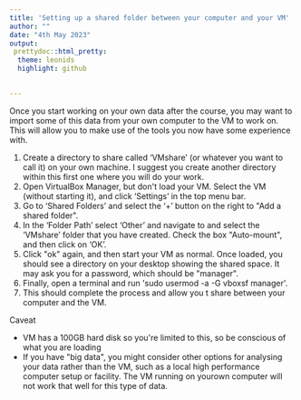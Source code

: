 ```yaml
---
title: 'Setting up a shared folder between your computer and your VM'
author: ""
date: "4th May 2023"
output:
 prettydoc::html_pretty:
  theme: leonids
  highlight: github
    

---
```


Once you start working on your own data after the course, you may want to import some of this data from your own computer to the VM to work on. This will allow you to make use of the tools you now have some experience with.

1. Create a directory to share called ‘VMshare’ (or whatever you want to call it) on your own machine. I suggest you create another directory within this first one where you will do your work.
2. Open VirtualBox Manager, but don't load your VM. Select the VM (without starting it), and click ‘Settings’ in the top menu bar. 
3. Go to ‘Shared Folders’ and select the ‘+’ button on the right to "Add a shared folder". 
4. In the ‘Folder Path’ select ‘Other’ and navigate to and select the ‘VMshare’ folder that you have created. Check the box "Auto-mount", and then click on ‘OK’. 
5. Click "ok" again, and then start your VM as normal. Once loaded, you should see a directory on your desktop showing the shared space. It may ask you for a password, which should be "manager".
6. Finally, open a terminal and run 'sudo usermod -a -G vboxsf manager'. 
7. This should complete the process and allow you t share between your computer and the VM.

Caveat
- VM has a 100GB hard disk so you're limited to this, so be conscious of what you are loading
- If you have "big data", you might consider other options for analysing your data rather than the VM, such as a local high performance computer setup or facility. The VM running on yourown computer will not work that well for this type of data.
